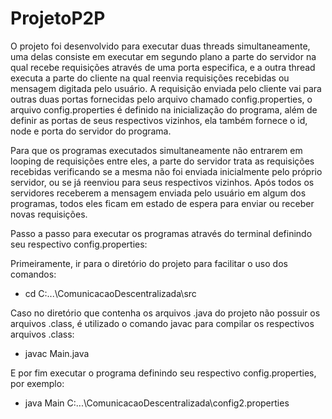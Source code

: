 # ProjetoP2P

O projeto foi desenvolvido para executar duas threads simultaneamente, uma delas consiste em executar em segundo plano a parte do servidor na qual recebe requisições através de uma porta especifica, e a outra thread executa a parte do cliente na qual reenvia requisições recebidas ou mensagem digitada pelo usuário. A requisição enviada pelo cliente vai para outras duas portas fornecidas pelo arquivo chamado config.properties, o arquivo config.properties é definido na inicialização do programa, além de definir as portas de seus respectivos vizinhos, ela também fornece o id, node e porta do servidor do programa.

Para que os programas executados simultaneamente não entrarem em looping de requisições entre eles, a parte do servidor trata as requisições recebidas verificando se a mesma não foi enviada inicialmente pelo próprio servidor, ou se já reenviou para seus respectivos vizinhos. Após todos os servidores receberem a mensagem enviada pelo usuário em algum dos programas, todos eles ficam em estado de espera para enviar ou receber novas requisições.

Passo a passo para executar os programas através do terminal definindo seu respectivo config.properties:

Primeiramente, ir para o diretório do projeto para facilitar o uso dos comandos:
- cd C:...\ComunicacaoDescentralizada\src

Caso no diretório que contenha os arquivos .java do projeto não possuir os arquivos .class, é utilizado o comando javac para compilar os respectivos arquivos .class:
- javac Main.java

E por fim executar o programa definindo seu respectivo config.properties, por exemplo:
- java Main C:...\ComunicacaoDescentralizada\config2.properties
